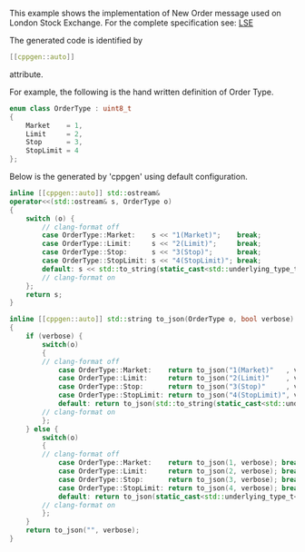 This example shows the implementation of New Order message used on London Stock Exchange. For the complete specification see:
[LSE]( https://docs.londonstockexchange.com/sites/default/files/documents/mit203_-_native_trading_gateway_specification_-_issue_17.0_2.pdf)

The generated code is identified by 
```cpp 
[[cppgen::auto]]
```
attribute. 

For example, the following is the hand written definition of Order Type. 
```cpp 
enum class OrderType : uint8_t
{
    Market    = 1,
    Limit     = 2,
    Stop      = 3,
    StopLimit = 4
};
```

Below is the generated by 'cppgen' using default configuration.

```cpp 
inline [[cppgen::auto]] std::ostream&
operator<<(std::ostream& s, OrderType o)
{
    switch (o) {
        // clang-format off
        case OrderType::Market:    s << "1(Market)";    break;
        case OrderType::Limit:     s << "2(Limit)";     break;
        case OrderType::Stop:      s << "3(Stop)";      break;
        case OrderType::StopLimit: s << "4(StopLimit)"; break;
        default: s << std::to_string(static_cast<std::underlying_type_t<OrderType>>(o)) + "(Invalid OrderType)"; break;
        // clang-format on
    };
    return s;
}

inline [[cppgen::auto]] std::string to_json(OrderType o, bool verbose)
{
    if (verbose) {
        switch(o)
        {
        // clang-format off
            case OrderType::Market:    return to_json("1(Market)"   , verbose); break;
            case OrderType::Limit:     return to_json("2(Limit)"    , verbose); break;
            case OrderType::Stop:      return to_json("3(Stop)"     , verbose); break;
            case OrderType::StopLimit: return to_json("4(StopLimit)", verbose); break;
            default: return to_json(std::to_string(static_cast<std::underlying_type_t<OrderType>>(o)) + "(Invalid OrderType)", verbose); break;
        // clang-format on
        };
    } else {
        switch(o)
        {
        // clang-format off
            case OrderType::Market:    return to_json(1, verbose); break;
            case OrderType::Limit:     return to_json(2, verbose); break;
            case OrderType::Stop:      return to_json(3, verbose); break;
            case OrderType::StopLimit: return to_json(4, verbose); break;
            default: return to_json(static_cast<std::underlying_type_t<OrderType>>(o), verbose); break;
        // clang-format on
        };
    }
    return to_json("", verbose);
}
```
